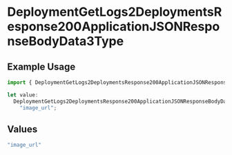 # DeploymentGetLogs2DeploymentsResponse200ApplicationJSONResponseBodyData3Type

## Example Usage

```typescript
import { DeploymentGetLogs2DeploymentsResponse200ApplicationJSONResponseBodyData3Type } from "@orq-ai/node/models/operations";

let value:
  DeploymentGetLogs2DeploymentsResponse200ApplicationJSONResponseBodyData3Type =
    "image_url";
```

## Values

```typescript
"image_url"
```